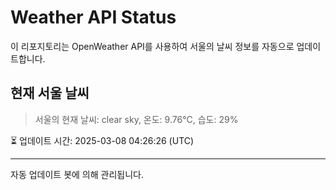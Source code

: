 
# Weather API Status

이 리포지토리는 OpenWeather API를 사용하여 서울의 날씨 정보를 자동으로 업데이트합니다.

## 현재 서울 날씨
> 서울의 현재 날씨: clear sky, 온도: 9.76°C, 습도: 29%

⏳ 업데이트 시간: 2025-03-08 04:26:26 (UTC)

---
자동 업데이트 봇에 의해 관리됩니다.
